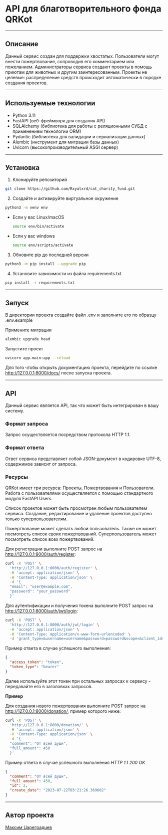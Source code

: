 # API для благотворительного фонда QRKot

----------------------------------------
## Описание

Данный сервис создан для поддержки хвостатых. Пользователи могут внести пожертвование, 
сопроводив его комментарием или пожеланием. Администраторы сервиса создают проекты в помощь 
приютам для животных и другим заинтересованным. Проекты не целевые: распределение средств 
происходит автоматически в порядке создания проектов.

----------------------------------------
## Используемые технологии

 - Python 3.11
 - FastAPI (веб-фреймворк для создания API)
 - SQLAlchemy (библиотека для работы с реляционными СУБД с применением технологии ORM)
 - Pydantic (библиотека для валидации и сериализации данных)
 - Alembic (инструмент для миграции базы данных)
 - Uvicorn (высокопроизводительный ASGI сервер)
 
----------------------------------------
## Установка

1. Клонируйте репозиторий
```bash
git clone https://github.com/Rxyalxrd/cat_charity_fund.git
```

2. Создайте и активируйте виртуальное окружение
```bash
python3 -m venv env
```

* Если у вас Linux/macOS

    ```bash
    source env/bin/activate
    ```

* Если у вас windows

    ```bash
    source env/scripts/activate
    ```

3. Обновите pip до последней версии
```bash
python3 -m pip install --upgrade pip
```

4. Установите зависимости из файла requirements.txt
```bash
pip install -r requirements.txt
```

----------------------------------------
## Запуск

В директории проекта создайте файл .env и заполните его по образцу 
.env.example

Примените миграции
```bash
alembic upgrade head
```

Запустите проект
```bash
uvicorn app.main:app --reload
```

Для того чтобы открыть документацию проекта, перейдите по ссылке http://127.0.0.1:8000/docs/ после запуска проекта.

----------------------------------------
## API
Данный сервис является API, так что может быть интегрирован в вашу систему.

### Формат запроса
Запрос осуществляется посредством протокола HTTP 1.1.

### Формат ответа
Ответ сервиса представляет собой JSON-документ в кодировке UTF-8, 
содержимое зависит от запроса.

### Ресурсы
QRKot имеет три ресурса: Проекты, Пожертвования и Пользователи.
Работа с пользователями осуществляется с помощью стандартного модуля FastAPI Users.

Список проектов может быть просмотрен любым пользователем сервиса. Создание, редактирование 
и удаление проектов доступно только суперпользователям.

Пожертвование может сделать любой пользователь. Также он может посмотреть список 
своих пожертвований. Суперпользователь может посмотреть список всех пожертвований.

Для регистрации выполните POST запрос на http://127.0.0.1:8000/auth/register:
```bash
curl -X 'POST' \
  'http://127.0.0.1:8000/auth/register' \
  -H 'accept: application/json' \
  -H 'Content-Type: application/json' \
  -d '{
  "email": "user@example.com",
  "password": "your_password"
  }'
```

Для аутентификации и получения токена выполните POST запрос на http://127.0.0.1:8000/auth/jwt/login:
```bash
curl -X 'POST' \
  'http://127.0.0.1:8000/auth/jwt/login' \
  -H 'accept: application/json' \
  -H 'Content-Type: application/x-www-form-urlencoded' \
  -d 'grant_type=&username=username&password=password&scope=&client_id=&client_secret='
```

Пример ответа в случае успешного выполнения:
```json
{
  "access_token": "token",
  "token_type": "bearer"
}
```

Далее используйте этот токен при остальных запросах к сервису - передавайте его в заголовках запросов. 

**Пример**

Для создания нового пожертвования выполните POST запрос на http://127.0.0.1:8000/donation/,
пример которого ниже:
```bash
curl -X 'POST' \
  'http://127.0.0.1:8000/donation/' \
  -H 'accept: application/json' \
  -H 'Content-Type: application/json' \
  -d '{
  "comment": "От всей души",
  "full_amount": 450
  }'
```

Пример ответа в случае успешного выполнения
_HTTP 1.1 200 OK_
```json
{
  "comment": "От всей души",
  "full_amount": 450,
  "id": 2,
  "create_date": "2023-07-22T03:21:26.369602"
}
```

----------------------------------------
## Автор проекта
[Максим Цареградцев](https://github.com/Rxyalxrd)
